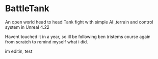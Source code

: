 # BattleTank
An open world head to head Tank fight with simple AI ,terrain and control system in Unreal 4.22

Havent touched it in a year, so ill be following ben tristems course again from scratch to remind myself what i did.

im editin, test